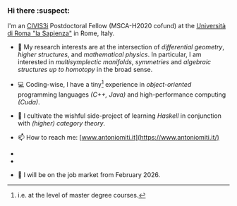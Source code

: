 ### Hi there :suspect:
I'm an [CIVIS3i](https://civis3i.univ-amu.fr/en/antonio-michele-miti) Postdoctoral Fellow (MSCA-H2020 cofund) at the [Università di Roma "la Sapienza"](https://www.mat.uniroma1.it/persone/miti) in Rome, Italy.

- :microscope: My research interests are at the intersection of *differential geometry*, *higher structures*, and *mathematical physics*. 
In particular, I am interested in *multisymplectic manifolds*, *symmetries* and *algebraic structures up to homotopy* in the broad sense.

- :computer: Coding-wise, I have a tiny[^1] experience in *object-oriented* 
programming languages *(C++, Java)* and high-performance computing *(Cuda)*.

- :seedling: I cultivate the wishful side-project of learning *Haskell* in conjunction with *(higher) category theory*.

- :mailbox: How to reach me: [www.antoniomiti.it](https://www.antoniomiti.it/)

-
-

- :dart: I will be on the job market from February 2026.





[^1]: i.e. at the level of master degree courses. 

<!--
**MasterToninus/MasterToninus** is a ✨ _special_ ✨ repository because its `README.md` (this file) appears on your GitHub profile.

Here are some ideas to get you started:

- 🔭 I’m currently working on ...
- 🌱 I’m currently learning ...
- 👯 I’m looking to collaborate on ...
- 🤔 I’m looking for help with ...
- 💬 Ask me about ...
- 📫 How to reach me: ...
- 😄 Pronouns: ...
- ⚡ Fun fact: ...
-->
